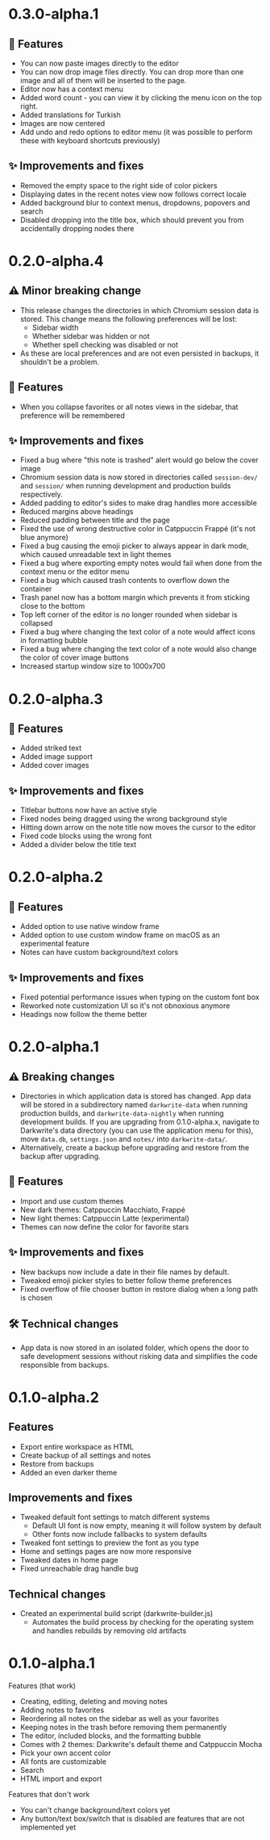 # 0.3.0-alpha.1

## 🌟 Features

- You can now paste images directly to the editor
- You can now drop image files directly. You can drop more than one image and all of them will be inserted to the page.
- Editor now has a context menu
- Added word count - you can view it by clicking the menu icon on the top right.
- Added translations for Turkish
- Images are now centered
- Add undo and redo options to editor menu (it was possible to perform these with keyboard shortcuts previously)

## ✨ Improvements and fixes
- Removed the empty space to the right side of color pickers 
- Displaying dates in the recent notes view now follows correct locale
- Added background blur to context menus, dropdowns, popovers and search
- Disabled dropping into the title box, which should prevent you from accidentally dropping nodes there

# 0.2.0-alpha.4

## ⚠️ Minor breaking change

- This release changes the directories in which Chromium session data is stored. This change means the following preferences will be lost:
  - Sidebar width
  - Whether sidebar was hidden or not
  - Whether spell checking was disabled or not
- As these are local preferences and are not even persisted in backups, it shouldn't be a problem.

## 🌟 Features

- When you collapse favorites or all notes views in the sidebar, that preference will be remembered

## ✨ Improvements and fixes

- Fixed a bug where "this note is trashed" alert would go below the cover image
- Chromium session data is now stored in directories called `session-dev/` and `session/` when running development and production builds respectively.
- Added padding to editor's sides to make drag handles more accessible
- Reduced margins above headings
- Reduced padding between title and the page
- Fixed the use of wrong destructive color in Catppuccin Frappé (it's not blue anymore)
- Fixed a bug causing the emoji picker to always appear in dark mode, which caused unreadable text in light themes
- Fixed a bug where exporting empty notes would fail when done from the context menu or the editor menu
- Fixed a bug which caused trash contents to overflow down the container
- Trash panel now has a bottom margin which prevents it from sticking close to the bottom
- Top left corner of the editor is no longer rounded when sidebar is collapsed
- Fixed a bug where changing the text color of a note would affect icons in formatting bubble
- Fixed a bug where changing the text color of a note would also change the color of cover image buttons
- Increased startup window size to 1000x700

# 0.2.0-alpha.3

## 🌟 Features

- Added striked text
- Added image support
- Added cover images

## ✨ Improvements and fixes

- Titlebar buttons now have an active style
- Fixed nodes being dragged using the wrong background style
- Hitting down arrow on the note title now moves the cursor to the editor
- Fixed code blocks using the wrong font
- Added a divider below the title text

# 0.2.0-alpha.2

## 🌟 Features

- Added option to use native window frame
- Added option to use custom window frame on macOS as an experimental feature
- Notes can have custom background/text colors

## ✨ Improvements and fixes

- Fixed potential performance issues when typing on the custom font box
- Reworked note customization UI so it's not obnoxious anymore
- Headings now follow the theme better

# 0.2.0-alpha.1

## ⚠️ Breaking changes

- Directories in which application data is stored has changed. App data will be stored in a subdirectory named `darkwrite-data` when running production builds, and `darkwrite-data-nightly` when running development builds. If you are upgrading from 0.1.0-alpha.x, navigate to Darkwrite's data directory (you can use the application menu for this), move `data.db`, `settings.json` and `notes/` into `darkwrite-data/`.
- Alternatively, create a backup before upgrading and restore from the backup after upgrading.

## 🌟 Features

- Import and use custom themes
- New dark themes: Catppuccin Macchiato, Frappé
- New light themes: Catppuccin Latte (experimental)
- Themes can now define the color for favorite stars

## ✨ Improvements and fixes

- New backups now include a date in their file names by default.
- Tweaked emoji picker styles to better follow theme preferences
- Fixed overflow of file chooser button in restore dialog when a long path is chosen

## 🛠️ Technical changes

- App data is now stored in an isolated folder, which opens the door to safe development sessions without risking data and simplifies the code responsible from backups.

# 0.1.0-alpha.2

## Features

- Export entire workspace as HTML
- Create backup of all settings and notes
- Restore from backups
- Added an even darker theme

## Improvements and fixes

- Tweaked default font settings to match different systems
  - Default UI font is now empty, meaning it will follow system by default
  - Other fonts now include fallbacks to system defaults
- Tweaked font settings to preview the font as you type
- Home and settings pages are now more responsive
- Tweaked dates in home page
- Fixed unreachable drag handle bug

## Technical changes

- Created an experimental build script (darkwrite-builder.js)
  - Automates the build process by checking for the operating system and handles rebuilds by removing old artifacts

# 0.1.0-alpha.1

Features (that work)

- Creating, editing, deleting and moving notes
- Adding notes to favorites
- Reordering all notes on the sidebar as well as your favorites
- Keeping notes in the trash before removing them permanently
- The editor, included blocks, and the formatting bubble
- Comes with 2 themes: Darkwrite's default theme and Catppuccin Mocha
- Pick your own accent color
- All fonts are customizable
- Search
- HTML import and export

Features that don't work

- You can't change background/text colors yet
- Any button/text box/switch that is disabled are features that are not implemented yet
